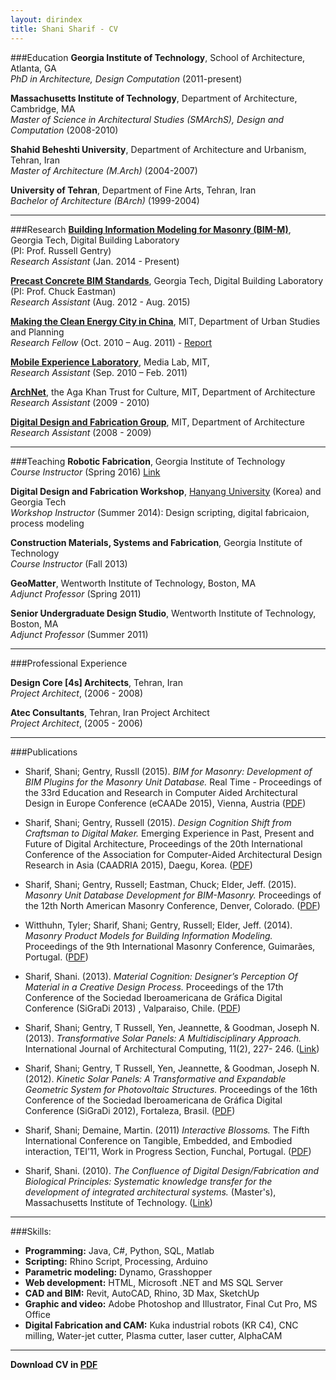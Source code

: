 ```yaml
---
layout: dirindex
title: Shani Sharif - CV
---
```


###Education
**Georgia Institute of Technology**, School of Architecture, Atlanta, GA 
<br/> *PhD in Architecture, Design Computation* (2011-present)

**Massachusetts Institute of Technology**, Department of Architecture, Cambridge, MA 
<br/>*Master of Science in Architectural Studies (SMArchS), Design and Computation* (2008-2010)

**Shahid Beheshti University**, Department of Architecture and Urbanism, Tehran, Iran 
<br/>*Master of Architecture (M.Arch)* (2004-2007)

**University of Tehran**, Department of Fine Arts, Tehran, Iran 
<br/>*Bachelor of Architecture (BArch)* (1999-2004)

-----

###Research
**[Building Information Modeling for Masonry (BIM-M)](http://www.bimformasonry.org)**, Georgia Tech, Digital Building Laboratory <br/>(PI: Prof. Russell Gentry)
<br/>*Research Assistant* (Jan. 2014 - Present)

**[Precast Concrete BIM Standards](http://dcom.arch.gatech.edu/pci)**, Georgia Tech, Digital Building Laboratory <br/>(PI: Prof. Chuck Eastman)
<br/>*Research Assistant* (Aug. 2012 - Aug. 2015)

**[Making the Clean Energy City in China](http://energyproforma.mit.edu/webtool3/home)**, MIT, Department of Urban Studies and Planning 
<br/>*Research Fellow* (Oct. 2010 – Aug. 2011) - 
[Report](http://energyproforma.scripts.mit.edu/documents/MIT_Clean_Energy_City_Year_3_Report.pdf)

**[Mobile Experience Laboratory](http://mobile.mit.edu/)**, Media Lab, MIT,
<br/>*Research Assistant* (Sep. 2010 – Feb. 2011)

**[ArchNet](https://archnet.org/)**, the Aga Khan Trust for Culture, MIT, Department of Architecture 
<br/>*Research Assistant* (2009 - 2010)

**[Digital Design and Fabrication Group](https://ddf.mit.edu)**, MIT, Department of Architecture <br/>*Research Assistant* (2008 - 2009)

-----

###Teaching
**Robotic Fabrication**, Georgia Institute of Technology
<br/>*Course Instructor* (Spring 2016) [Link](/2015/10/25/rob-fab.html)

**Digital Design and Fabrication Workshop**, [Hanyang University](http://www.hanyang.ac.kr/english/) (Korea) and Georgia Tech
<br/>*Workshop Instructor* (Summer 2014): Design scripting, digital fabricaion, process modeling

**Construction Materials, Systems and Fabrication**, Georgia Institute of Technology
<br/>*Course Instructor* (Fall 2013)

**GeoMatter**, Wentworth Institute of Technology, Boston, MA 
<br/>*Adjunct Professor* (Spring 2011)

**Senior Undergraduate Design Studio**, Wentworth Institute of Technology, Boston, MA 
<br/>*Adjunct Professor* (Summer 2011)

-----

###Professional Experience

**Design Core [4s] Architects**, Tehran, Iran 
<br/>*Project Architect*, (2006 - 2008)

**Atec Consultants**, Tehran, Iran Project Architect
<br/>*Project Architect*, (2005 - 2006)

-----

###Publications
- Sharif, Shani; Gentry, Russll (2015). *BIM for Masonry: Development of BIM Plugins for the Masonry Unit Database.* Real Time - Proceedings of the 33rd Education and Research in Computer Aided Architectural Design in Europe Conference (eCAADe 2015), Vienna, Austria   ([PDF](ShaniSharif_ecaade2015_261.pdf))

- Sharif, Shani; Gentry, Russell (2015). *Design Cognition Shift from Craftsman to Digital Maker.* Emerging Experience in Past, Present and Future of Digital Architecture, Proceedings of the 20th International Conference of the Association for Computer-Aided Architectural Design Research in Asia (CAADRIA 2015), Daegu, Korea.   ([PDF](ShaniSharif_caadria2015_208.pdf))

- Sharif, Shani; Gentry, Russell; Eastman, Chuck; Elder, Jeff. (2015). *Masonry Unit Database Development for BIM-Masonry.* Proceedings of the 12th North American Masonry Conference, Denver, Colorado. ([PDF](Masonry_Unit_Database_Development_for_BI.pdf))

- Witthuhn, Tyler; Sharif, Shani; Gentry, Russell; Elder, Jeff. (2014). *Masonry Product Models for Building Information Modeling.* Proceedings of the 9th International Masonry Conference, Guimarães, Portugal. ([PDF](Masonry_Product_Models_for_Building_Info.pdf))

- Sharif, Shani. (2013). *Material Cognition: Designer’s Perception Of Material in a Creative Design Process.* Proceedings of the 17th Conference of the Sociedad Iberoamericana de Gráfica Digital Conference (SiGraDi 2013) , Valparaiso, Chile.   ([PDF](ShaniSharif_sigradi2013_429.pdf))

- Sharif, Shani; Gentry, T Russell, Yen, Jeannette, & Goodman, Joseph N. (2013). *Transformative Solar Panels: A Multidisciplinary Approach.* International Journal of Architectural Computing, 11(2), 227- 246.   ([Link](http://multi-science.atypon.com/doi/abs/10.1260/1478-0771.11.2.227))

- Sharif, Shani; Gentry, T Russell, Yen, Jeannette, & Goodman, Joseph N. (2012). *Kinetic Solar Panels: A Transformative and Expandable Geometric System for Photovoltaic Structures.* Proceedings of the 16th Conference of the Sociedad Iberoamericana de Gráfica Digital Conference (SiGraDi 2012), Fortaleza, Brasil.   ([PDF](ShaniSharif_sigradi2012_187.content.pdf))

- Sharif, Shani; Demaine, Martin. (2011) *Interactive Blossoms.* The Fifth International Conference on Tangible, Embedded, and Embodied interaction, TEI’11, Work in Progress Section, Funchal, Portugal.   ([PDF](http://www.tei-conf.org/11/TEI-WIP-final-compressed.pdf))

- Sharif, Shani. (2010). *The Confluence of Digital Design/Fabrication and Biological Principles: Systematic knowledge transfer for the development of integrated architectural systems.* (Master's), Massachusetts Institute of Technology.   ([Link](http://dspace.mit.edu/handle/1721.1/61560))

-----

###Skills:
- **Programming:** Java, C#, Python, SQL, Matlab
- **Scripting:** Rhino Script, Processing, Arduino
- **Parametric modeling:** Dynamo, Grasshopper
- **Web development:** HTML, Microsoft .NET and MS SQL Server
- **CAD and BIM:** Revit, AutoCAD, Rhino, 3D Max, SketchUp
- **Graphic and video:** Adobe Photoshop and Illustrator, Final Cut Pro, MS Office
- **Digital Fabrication and CAM:** Kuka industrial robots (KR C4), CNC milling, Water-jet cutter, Plasma cutter, laser cutter, AlphaCAM 

-----

**Download CV in [PDF](ShaniSharif_CV_2015.pdf)**
